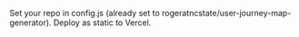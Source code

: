 Set your repo in config.js (already set to rogeratncstate/user-journey-map-generator). Deploy as static to Vercel.